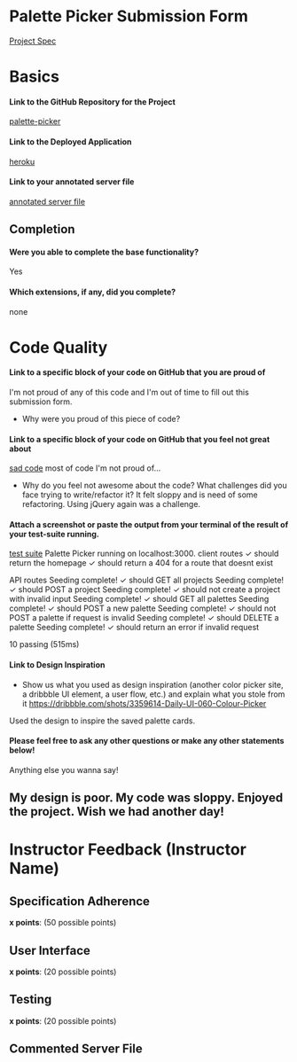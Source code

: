 # Palette Picker Submission Form

[Project Spec](http://frontend.turing.io/projects/palette-picker.html)

# Basics

#### Link to the GitHub Repository for the Project
[palette-picker](https://github.com/jaredeklin/palette-picker)

#### Link to the Deployed Application
[heroku](https://palette-picker-jaredeklin.herokuapp.com/)

#### Link to your annotated server file
[annotated server file](https://github.com/jaredeklin/palette-picker/blob/comments/server.js)

## Completion

#### Were you able to complete the base functionality?

Yes

#### Which extensions, if any, did you complete?

none

# Code Quality

#### Link to a specific block of your code on GitHub that you are proud of

I'm not proud of any of this code and I'm out of time to fill out this submission form.

* Why were you proud of this piece of code?

#### Link to a specific block of your code on GitHub that you feel not great about
[sad code]()
 most of code I'm not proud of...
* Why do you feel not awesome about the code? What challenges did you face trying to write/refactor it?
It felt sloppy and is need of some refactoring. Using jQuery again was a challenge.

#### Attach a screenshot or paste the output from your terminal of the result of your test-suite running.

[test suite]()
Palette Picker running on localhost:3000.
  client routes
    ✓ should return the homepage
    ✓ should return a 404 for a route that doesnt exist

  API routes
Seeding complete!
    ✓ should GET all projects
Seeding complete!
    ✓ should POST a project
Seeding complete!
    ✓ should not create a project with invalid input
Seeding complete!
    ✓ should GET all palettes
Seeding complete!
    ✓ should POST a new palette
Seeding complete!
    ✓ should not POST a palette if request is invalid
Seeding complete!
    ✓ should DELETE a palette
Seeding complete!
    ✓ should return an error if invalid request


  10 passing (515ms)

#### Link to Design Inspiration

* Show us what you used as design inspiration (another color picker site, a dribbble UI element, a user flow, etc.) and explain what you stole from it
https://dribbble.com/shots/3359614-Daily-UI-060-Colour-Picker

Used the design to inspire the saved palette cards.

#### Please feel free to ask any other questions or make any other statements below!

Anything else you wanna say!

My design is poor. My code was sloppy. Enjoyed the project. Wish we had another day!
-----


# Instructor Feedback (Instructor Name)

## Specification Adherence

**x points**: (50 possible points)

## User Interface

**x points**: (20 possible points)

## Testing

**x points**: (20 possible points)

## Commented Server File
